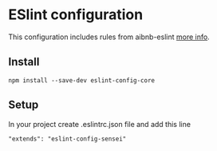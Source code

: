 # ESlint configuration

This configuration includes rules from aibnb-eslint [more info](https://github.com/airbnb/javascript).

## Install

```bash=
npm install --save-dev eslint-config-core
``` 

## Setup
In your project create .eslintrc.json file and add this line

```
"extends": "eslint-config-sensei"
```
